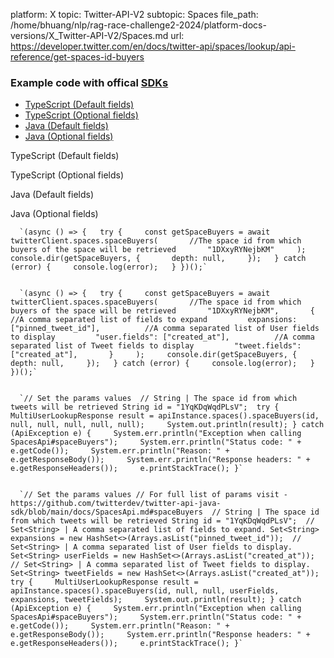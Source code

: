 platform: X
topic: Twitter-API-V2
subtopic: Spaces
file_path: /home/bhuang/nlp/rag-race-challenge2-2024/platform-docs-versions/X_Twitter-API-V2/Spaces.md
url: https://developer.twitter.com/en/docs/twitter-api/spaces/lookup/api-reference/get-spaces-id-buyers


### Example code with offical [SDKs](https://developer.twitter.com/en/docs/twitter-api/tools-and-libraries/sdks/overview)

* [TypeScript (Default fields)](#tab0)
* [TypeScript (Optional fields)](#tab1)
* [Java (Default fields)](#tab2)
* [Java (Optional fields)](#tab3)

TypeScript (Default fields)

TypeScript (Optional fields)

Java (Default fields)

Java (Optional fields)

      `(async () => {   try {     const getSpaceBuyers = await twitterClient.spaces.spaceBuyers(       //The space id from which buyers of the space will be retrieved       "1DXxyRYNejbKM"     );     console.dir(getSpaceBuyers, {       depth: null,     });   } catch (error) {     console.log(error);   } })();`
    

      `(async () => {   try {     const getSpaceBuyers = await twitterClient.spaces.spaceBuyers(       //The space id from which buyers of the space will be retrieved       "1DXxyRYNejbKM",       {         //A comma separated list of fields to expand         expansions: ["pinned_tweet_id"],          //A comma separated list of User fields to display         "user.fields": ["created_at"],          //A comma separated list of Tweet fields to display         "tweet.fields": ["created_at"],       }     );     console.dir(getSpaceBuyers, {       depth: null,     });   } catch (error) {     console.log(error);   } })();`
    

      `// Set the params values  // String | The space id from which tweets will be retrieved String id = "1YqKDqWqdPLsV";  try {     MultiUserLookupResponse result = apiInstance.spaces().spaceBuyers(id, null, null, null, null, null);     System.out.println(result); } catch (ApiException e) {     System.err.println("Exception when calling SpacesApi#spaceBuyers");     System.err.println("Status code: " + e.getCode());     System.err.println("Reason: " + e.getResponseBody());     System.err.println("Response headers: " + e.getResponseHeaders());     e.printStackTrace(); }`
    

      `// Set the params values // For full list of params visit - https://github.com/twitterdev/twitter-api-java-sdk/blob/main/docs/SpacesApi.md#spaceBuyers  // String | The space id from which tweets will be retrieved String id = "1YqKDqWqdPLsV";  // Set<String> | A comma separated list of fields to expand. Set<String> expansions = new HashSet<>(Arrays.asList("pinned_tweet_id"));  // Set<String> | A comma separated list of User fields to display. Set<String> userFields = new HashSet<>(Arrays.asList("created_at"));  // Set<String> | A comma separated list of Tweet fields to display. Set<String> tweetFields = new HashSet<>(Arrays.asList("created_at"));  try {     MultiUserLookupResponse result = apiInstance.spaces().spaceBuyers(id, null, null, userFields, expansions, tweetFields);     System.out.println(result); } catch (ApiException e) {     System.err.println("Exception when calling SpacesApi#spaceBuyers");     System.err.println("Status code: " + e.getCode());     System.err.println("Reason: " + e.getResponseBody());     System.err.println("Response headers: " + e.getResponseHeaders());     e.printStackTrace(); }`